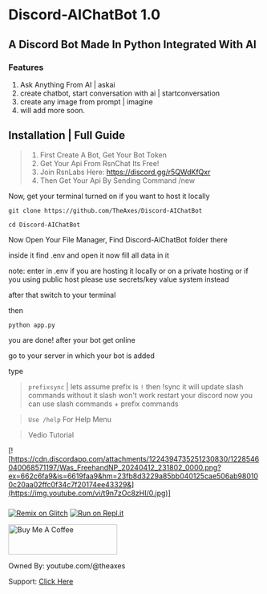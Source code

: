 # Discord-AIChatBot 1.0

## A Discord Bot Made In Python Integrated With AI

### Features
1. Ask Anything From AI | askai
2. create chatbot, start conversation with ai | startconversation
3. create any image from prompt | imagine
4. will add more soon.

## Installation | Full Guide
> 1. First Create A Bot, Get Your Bot Token
> 2. Get Your Api From RsnChat Its Free!
> 3. Join RsnLabs Here: https://discord.gg/r5QWdKfQxr
> 4. Then Get Your Api By Sending Command /new

Now, get your terminal turned on if you want to host it locally

```
git clone https://github.com/TheAxes/Discord-AIChatBot
```

```
cd Discord-AIChatBot
```

Now Open Your File Manager, Find Discord-AiChatBot folder there

inside it find .env and open it
now fill all data in it

note: enter in .env if you are hosting it locally or on a private hosting or if you using public host please use secrets/key value system instead

after that switch to your terminal

then

```
python app.py
```

you are done!
after your bot get online

go to your server in which your bot is added

type
> `prefixsync` | lets assume prefix is `!` then !sync
> it will update slash commands without it slash won't work
> restart your discord now you can use slash commands + prefix commands

> `Use /help` For Help Menu

> Vedio Tutorial

[![https://cdn.discordapp.com/attachments/1224394735251230830/1228546040068571197/Was_FreehandNP_20240412_231802_0000.png?ex=662c6fa9&is=6619faa9&hm=23fb8d3229a85bb040125cae506ab980100c20aa02ffc0f34c7f20174ee43329&](https://img.youtube.com/vi/t9n7zOc8zHI/0.jpg)]

### 
[![Remix on Glitch](https://cdn.glitch.com/2703baf2-b643-4da7-ab91-7ee2a2d00b5b%2Fremix-button-v2.svg)](https://glitch.com/edit/#!/remix/https://github.com/TheAxes/Discord-AIChatBot)
[![Run on Repl.it](https://repl.it/badge/github/replit/replbox)](https://replit.com/github/TheAxes/Discord-AIChatBot)

<a href="https://www.buymeacoffee.com/AshOp" target="_blank"><img src="https://cdn.buymeacoffee.com/buttons/v2/default-yellow.png" alt="Buy Me A Coffee" style="height: 60px !important;width: 217px !important;" ></a>

Owned By: youtube.com/@theaxes

Support: [Click Here](https://discord.gg/XRPh9xm3es)



